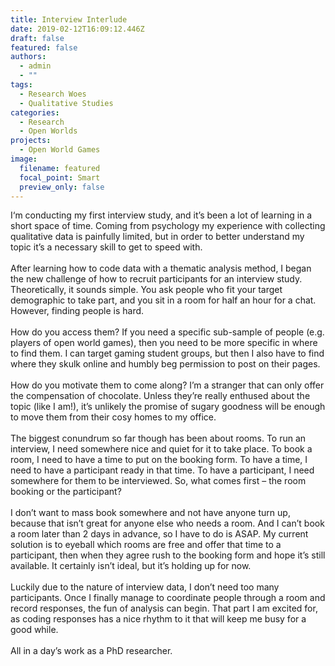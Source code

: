 ```yaml
---
title: Interview Interlude
date: 2019-02-12T16:09:12.446Z
draft: false
featured: false
authors:
  - admin
  - ""
tags:
  - Research Woes
  - Qualitative Studies
categories:
  - Research
  - Open Worlds
projects:
  - Open World Games
image:
  filename: featured
  focal_point: Smart
  preview_only: false
---
```

<!--StartFragment-->

I‘m conducting my first interview study, and it’s been a lot of learning in a short space of time. Coming from psychology my experience with collecting qualitative data is painfully limited, but in order to better understand my topic it’s a necessary skill to get to speed with.\
\
After learning how to code data with a thematic analysis method, I began the new challenge of how to recruit participants for an interview study. Theoretically, it sounds simple. You ask people who fit your target demographic to take part, and you sit in a room for half an hour for a chat. However, finding people is hard.\
\
How do you access them? If you need a specific sub-sample of people (e.g. players of open world games), then you need to be more specific in where to find them. I can target gaming student groups, but then I also have to find where they skulk online and humbly beg permission to post on their pages.\
\
How do you motivate them to come along? I’m a stranger that can only offer the compensation of chocolate. Unless they’re really enthused about the topic (like I am!), it’s unlikely the promise of sugary goodness will be enough to move them from their cosy homes to my office.\
\
The biggest conundrum so far though has been about rooms. To run an interview, I need somewhere nice and quiet for it to take place. To book a room, I need to have a time to put on the booking form. To have a time, I need to have a participant ready in that time. To have a participant, I need somewhere for them to be interviewed. So, what comes first – the room booking or the participant?\
\
I don’t want to mass book somewhere and not have anyone turn up, because that isn’t great for anyone else who needs a room. And I can’t book a room later than 2 days in advance, so I have to do is ASAP. My current solution is to eyeball which rooms are free and offer that time to a participant, then when they agree rush to the booking form and hope it’s still available. It certainly isn’t ideal, but it’s holding up for now.\
\
Luckily due to the nature of interview data, I don’t need too many participants. Once I finally manage to coordinate people through a room and record responses, the fun of analysis can begin. That part I am excited for, as coding responses has a nice rhythm to it that will keep me busy for a good while.\
\
All in a day’s work as a PhD researcher.

<!--EndFragment-->